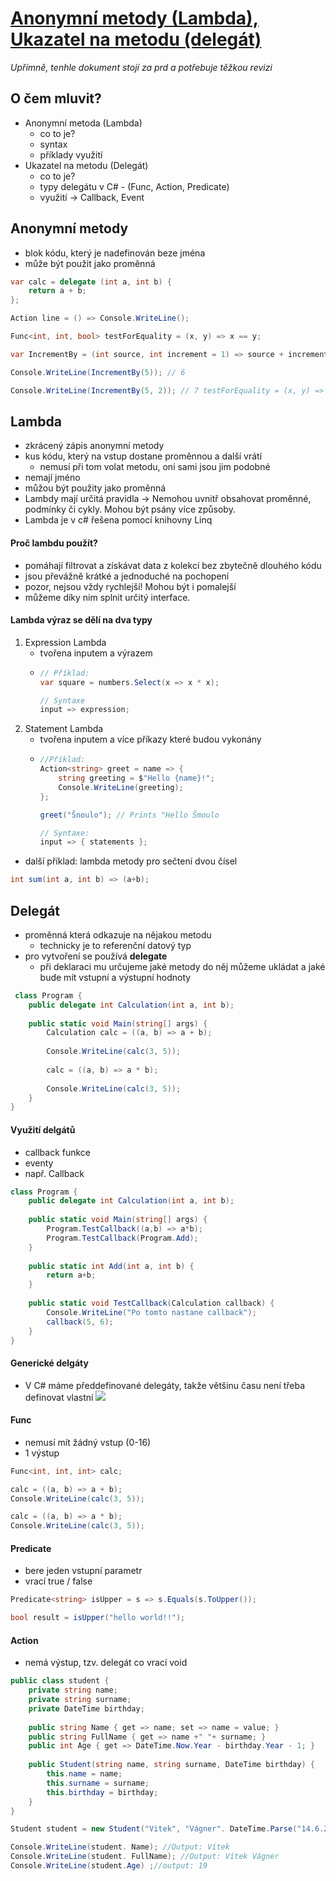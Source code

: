 # [Anonymní metody (Lambda), Ukazatel na metodu (delegát)](https://youtu.be/tNwfoEaFF68?si=YaftN8RaOIRkU47k)
*Upřímně, tenhle dokument stojí za prd a potřebuje těžkou revizi*

## O čem mluvit?
- Anonymní metoda (Lambda)
    - co to je?
    - syntax
    - příklady využití
- Ukazatel na metodu (Delegát)
    - co to je?
    - typy delegátu v C# - (Func, Action, Predicate)
    - využití -> Callback, Event

## Anonymní metody
- blok kódu, který je nadefinován beze jména
- může být použit jako proměnná
```csharp
var calc = delegate (int a, int b) {
    return a + b;
};

Action line = () => Console.WriteLine();

Func<int, int, bool> testForEquality = (x, y) => x == y;

var IncrementBy = (int source, int increment = 1) => source + increment;

Console.WriteLine(IncrementBy(5)); // 6

Console.WriteLine(IncrementBy(5, 2)); // 7 testForEquality = (x, y) => x == y;
```

## Lambda
- zkrácený zápis anonymní metody
- kus kódu, který na vstup dostane proměnnou a další vrátí
	- nemusí při tom volat metodu, oni sami jsou jim podobné
- nemají jméno
- můžou být použity jako proměnná
- Lambdy mají určitá pravidla -> Nemohou uvnitř obsahovat proměnné, podmínky či cykly. Mohou být psány více způsoby.
- Lambda je v c# řešena pomocí knihovny Linq

#### Proč lambdu použít?
- pomáhají filtrovat a získávat data z kolekcí bez zbytečně dlouhého kódu 
- jsou převážně krátké a jednoduché na pochopení
- pozor, nejsou vždy rychlejší! Mohou být i pomalejší
- můžeme díky nim splnit určitý interface.

#### Lambda výraz se dělí na dva typy
1. Expression Lambda
	- tvořena inputem a výrazem
	- ```csharp
	  // Příklad:
	  var square = numbers.Select(x => x * x);
	  
	  // Syntaxe
	  input => expression;
2. Statement Lambda
	- tvořena inputem a více příkazy které budou vykonány
	- ```csharp
	  //Příklad:
	  Action<string> greet = name => {
		  string greeting = $"Hello {name}!";
		  Console.WriteLine(greeting);
	  };
	  
	  greet("Šnoulo"); // Prints "Hello Šmoulo
	  
	  // Syntaxe:
	  input => { statements };

- další příklad: lambda metody pro sečtení dvou čísel
```csharp
int sum(int a, int b) => (a+b);
```

## Delegát
- proměnná která odkazuje na nějakou metodu
	- technicky je to referenční datový typ
- pro vytvoření se používá **delegate** 
	- při deklaraci mu určujeme jaké metody do něj můžeme ukládat a jaké bude mít vstupní a výstupní hodnoty

```csharp
 class Program {
    public delegate int Calculation(int a, int b);
    
    public static void Main(string[] args) {
        Calculation calc = ((a, b) => a + b);
        
        Console.WriteLine(calc(3, 5));
        
        calc = ((a, b) => a * b);
        
        Console.WriteLine(calc(3, 5));
    }
}
```

#### Využití delgátů
- callback funkce
- eventy
- např. Callback
```csharp
class Program {
	public delegate int Calculation(int a, int b);
    
    public static void Main(string[] args) {
        Program.TestCallback((a,b) => a*b);
        Program.TestCallback(Program.Add);
    }
    
    public static int Add(int a, int b) {
        return a+b; 
    }
    
    public static void TestCallback(Calculation callback) {
        Console.WriteLine("Po tomto nastane callback");
        callback(5, 6);
    }
}
```

#### Generické delgáty
- V C# máme předdefinované delegáty, takže většinu času není třeba definovat vlastní
![](Skyrim_Mandiky_2%20(1).png)
#### Func
- nemusí mít žádný vstup (0-16)
- 1 výstup
```csharp
Func<int, int, int> calc;

calc = ((a, b) => a + b);
Console.WriteLine(calc(3, 5));

calc = ((a, b) => a * b);
Console.WriteLine(calc(3, 5));
```

#### Predicate
- bere jeden vstupní parametr
- vrací true / false
```csharp
Predicate<string> isUpper = s => s.Equals(s.ToUpper());

bool result = isUpper("hello world!!");
```

#### Action
- nemá výstup, tzv. delegát co vrací void
```csharp
public class student {
	private string name;
	private string surname;
	private DateTime birthday;
	
	public string Name { get => name; set => name = value; }
	public string FullName { get => name +" "+ surname; }
	public int Age { get => DateTime.Now.Year - birthday.Year - 1; }
	
	public Student(string name, string surname, DateTime birthday) {
		this.name = name;
		this.surname = surname;
		this.birthday = birthday;
	}
}

Student student = new Student("Vitek", "Vágner". DateTime.Parse("14.6.2000"))

Console.WriteLine(student. Name); //Output: Vítek
Console.WriteLine(student. FullName); //Output: Vítek Vágner
Console.WriteLine(student.Age) ;//output: 19
```